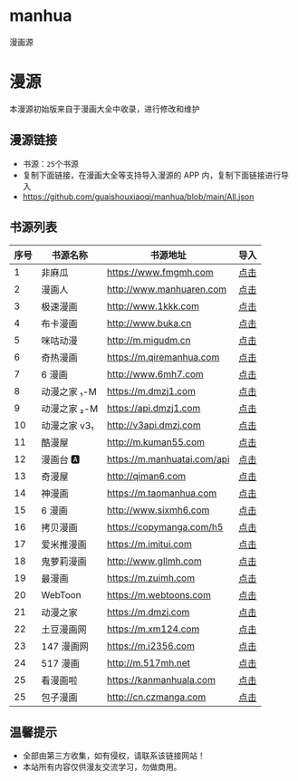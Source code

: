 # manhua

漫画源

# **漫源**

本漫源初始版来自于漫画大全中收录，进行修改和维护

## 漫源链接

- 书源：`25`个书源
- 复制下面链接，在漫画大全等支持导入漫源的 APP 内，复制下面链接进行导入
- https://github.com/guaishouxiaoqi/manhua/blob/main/All.json

## 书源列表

| 序号 | 书源名称     | 书源地址                    | 导入                                                                           |
| ---- | ------------ | --------------------------- | ------------------------------------------------------------------------------ |
| 1    | 非麻瓜       | https://www.fmgmh.com       | <a href="https://github.com/guaishouxiaoqi/manhua/blob/main/All.json">点击</a> |
| 2    | 漫画人       | http://www.manhuaren.com    | <a href="https://github.com/guaishouxiaoqi/manhua/blob/main/All.json">点击</a> |
| 3    | 极速漫画     | http://www.1kkk.com         | <a href="https://github.com/guaishouxiaoqi/manhua/blob/main/All.json">点击</a> |
| 4    | 布卡漫画     | http://www.buka.cn          | <a href="https://github.com/guaishouxiaoqi/manhua/blob/main/All.json">点击</a> |
| 5    | 咪咕动漫     | http://m.migudm.cn          | <a href="https://github.com/guaishouxiaoqi/manhua/blob/main/All.json">点击</a> |
| 6    | 奇热漫画     | https://m.qiremanhua.com    | <a href="https://github.com/guaishouxiaoqi/manhua/blob/main/All.json">点击</a> |
| 7    | 6 漫画       | http://www.6mh7.com         | <a href="https://github.com/guaishouxiaoqi/manhua/blob/main/All.json">点击</a> |
| 8    | 动漫之家 ₁-M | https://m.dmzj1.com         | <a href="https://github.com/guaishouxiaoqi/manhua/blob/main/All.json">点击</a> |
| 9    | 动漫之家 ₂-M | https://api.dmzj1.com       | <a href="https://github.com/guaishouxiaoqi/manhua/blob/main/All.json">点击</a> |
| 10   | 动漫之家 v3₁ | http://v3api.dmzj.com       | <a href="https://github.com/guaishouxiaoqi/manhua/blob/main/All.json">点击</a> |
| 11   | 酷漫屋       | http://m.kuman55.com        | <a href="https://github.com/guaishouxiaoqi/manhua/blob/main/All.json">点击</a> |
| 12   | 漫画台 🅰     | https://m.manhuatai.com/api | <a href="https://github.com/guaishouxiaoqi/manhua/blob/main/All.json">点击</a> |
| 13   | 奇漫屋       | http://qiman6.com           | <a href="https://github.com/guaishouxiaoqi/manhua/blob/main/All.json">点击</a> |
| 14   | 神漫画       | https://m.taomanhua.com     | <a href="https://github.com/guaishouxiaoqi/manhua/blob/main/All.json">点击</a> |
| 15   | 6 漫画       | http://www.sixmh6.com       | <a href="https://github.com/guaishouxiaoqi/manhua/blob/main/All.json">点击</a> |
| 16   | 拷贝漫画     | https://copymanga.com/h5    | <a href="https://github.com/guaishouxiaoqi/manhua/blob/main/All.json">点击</a> |
| 17   | 爱米推漫画   | https://m.imitui.com        | <a href="https://github.com/guaishouxiaoqi/manhua/blob/main/All.json">点击</a> |
| 18   | 鬼萝莉漫画   | http://www.gllmh.com        | <a href="https://github.com/guaishouxiaoqi/manhua/blob/main/All.json">点击</a> |
| 19   | 最漫画       | https://m.zuimh.com         | <a href="https://github.com/guaishouxiaoqi/manhua/blob/main/All.json">点击</a> |
| 20   | WebToon      | https://m.webtoons.com      | <a href="https://github.com/guaishouxiaoqi/manhua/blob/main/All.json">点击</a> |
| 21   | 动漫之家     | https://m.dmzj.com          | <a href="https://github.com/guaishouxiaoqi/manhua/blob/main/All.json">点击</a> |
| 22   | 土豆漫画网   | https://m.xm124.com         | <a href="https://github.com/guaishouxiaoqi/manhua/blob/main/All.json">点击</a> |
| 23   | 147 漫画网   | https://m.i2356.com         | <a href="https://github.com/guaishouxiaoqi/manhua/blob/main/All.json">点击</a> |
| 24   | 517 漫画     | http://m.517mh.net          | <a href="https://github.com/guaishouxiaoqi/manhua/blob/main/All.json">点击</a> |
| 25   | 看漫画啦     | https://kanmanhuala.com     | <a href="https://github.com/guaishouxiaoqi/manhua/blob/main/All.json">点击</a> |
| 25   | 包子漫画     | http://cn.czmanga.com       | <a href="https://github.com/guaishouxiaoqi/manhua/blob/main/All.json">点击</a> |

## 温馨提示

- 全部由第三方收集，如有侵权，请联系该链接网站！
- 本站所有内容仅供漫友交流学习，勿做商用。
